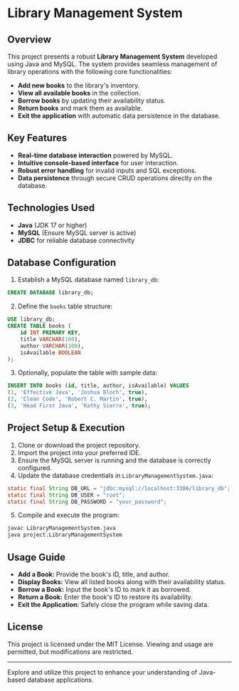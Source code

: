 # Library Management System

## Overview

This project presents a robust **Library Management System** developed using Java and MySQL. The system provides seamless management of library operations with the following core functionalities:

- **Add new books** to the library's inventory.
- **View all available books** in the collection.
- **Borrow books** by updating their availability status.
- **Return books** and mark them as available.
- **Exit the application** with automatic data persistence in the database.

## Key Features

- **Real-time database interaction** powered by MySQL.
- **Intuitive console-based interface** for user interaction.
- **Robust error handling** for invalid inputs and SQL exceptions.
- **Data persistence** through secure CRUD operations directly on the database.

## Technologies Used

- **Java** (JDK 17 or higher)
- **MySQL** (Ensure MySQL server is active)
- **JDBC** for reliable database connectivity

## Database Configuration

1. Establish a MySQL database named `library_db`:

```sql
CREATE DATABASE library_db;
```

2. Define the `books` table structure:

```sql
USE library_db;
CREATE TABLE books (
    id INT PRIMARY KEY,
    title VARCHAR(100),
    author VARCHAR(100),
    isAvailable BOOLEAN
);
```

3. Optionally, populate the table with sample data:

```sql
INSERT INTO books (id, title, author, isAvailable) VALUES
(1, 'Effective Java', 'Joshua Bloch', true),
(2, 'Clean Code', 'Robert C. Martin', true),
(3, 'Head First Java', 'Kathy Sierra', true);
```

## Project Setup & Execution

1. Clone or download the project repository.
2. Import the project into your preferred IDE.
3. Ensure the MySQL server is running and the database is correctly configured.
4. Update the database credentials in `LibraryManagementSystem.java`:

```java
static final String DB_URL = "jdbc:mysql://localhost:3306/library_db";
static final String DB_USER = "root";
static final String DB_PASSWORD = "your_password";
```

5. Compile and execute the program:

```bash
javac LibraryManagementSystem.java
java project.LibraryManagementSystem
```

## Usage Guide

- **Add a Book:** Provide the book's ID, title, and author.
- **Display Books:** View all listed books along with their availability status.
- **Borrow a Book:** Input the book's ID to mark it as borrowed.
- **Return a Book:** Enter the book's ID to restore its availability.
- **Exit the Application:** Safely close the program while saving data.

## License

This project is licensed under the MIT License. Viewing and usage are permitted, but modifications are restricted.

---

Explore and utilize this project to enhance your understanding of Java-based database applications.

